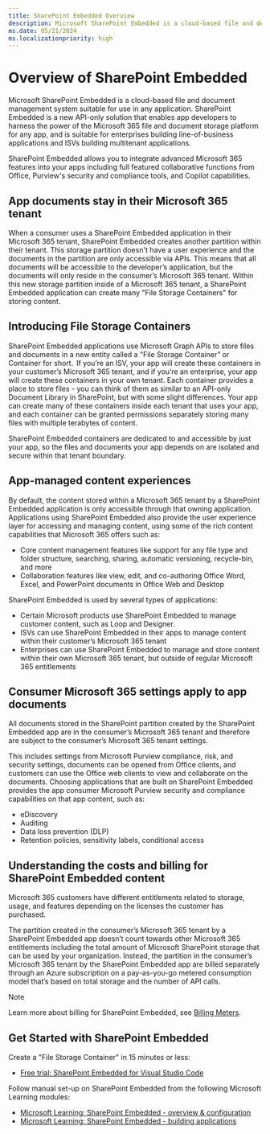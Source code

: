```yaml
---
title: SharePoint Embedded Overview
description: Microsoft SharePoint Embedded is a cloud-based file and document management system suitable for use in any application. SharePoint Embedded is a new API-only solution that enables app developers to harness the power of the Microsoft 365 file and document storage platform for any app, and is suitable for enterprises building line-of-business applications and ISVs building multitenant applications.
ms.date: 05/21/2024
ms.localizationpriority: high
---
```


# Overview of SharePoint Embedded

Microsoft SharePoint Embedded is a cloud-based file and document management system suitable for use in any application. SharePoint Embedded is a new API-only solution that enables app developers to harness the power of the Microsoft 365 file and document storage platform for any app, and is suitable for enterprises building line-of-business applications and ISVs building multitenant applications.

SharePoint Embedded allows you to integrate advanced Microsoft 365 features into your apps including full featured collaborative functions from Office, Purview's security and compliance tools, and Copilot capabilities.

## App documents stay in their Microsoft 365 tenant

When a consumer uses a SharePoint Embedded application in their Microsoft 365 tenant, SharePoint Embedded creates another partition within their tenant. This storage partition doesn't have a user experience and the documents in the partition are only accessible via APIs. This means that all documents will be accessible to the developer’s application, but the documents will only reside in the consumer’s Microsoft 365 tenant. Within this new storage partition inside of a Microsoft 365 tenant, a SharePoint Embedded application can create many "File Storage Containers" for storing content.

## Introducing File Storage Containers

SharePoint Embedded applications use Microsoft Graph APIs to store files and documents in a new entity called a "File Storage Container” or Container for short.  If you’re an ISV, your app will create these containers in your customer’s Microsoft 365 tenant, and if you’re an enterprise, your app will create these containers in your own tenant. Each container provides a place to store files - you can think of them as similar to an API-only Document Library in SharePoint, but with some slight differences. Your app can create many of these containers inside each tenant that uses your app, and each container can be granted permissions separately storing many files with multiple terabytes of content.

SharePoint Embedded containers are dedicated to and accessible by just your app, so the files and documents your app depends on are isolated and secure within that tenant boundary.

## App-managed content experiences

By default, the content stored within a Microsoft 365 tenant by a SharePoint Embedded application is only accessible through that owning application. Applications using SharePoint Embedded also provide the user experience layer for accessing and managing content, using some of the rich content capabilities that Microsoft 365 offers such as:

- Core content management features like support for any file type and folder structure, searching, sharing, automatic versioning, recycle-bin, and more
- Collaboration features like view, edit, and co-authoring Office Word, Excel, and PowerPoint documents in Office Web and Desktop

SharePoint Embedded is used by several types of applications:

- Certain Microsoft products use SharePoint Embedded to manage customer content, such as Loop and Designer.
- ISVs can use SharePoint Embedded in their apps to manage content within their customer’s Microsoft 365 tenant
- Enterprises can use SharePoint Embedded to manage and store content within their own Microsoft 365 tenant, but outside of regular Microsoft 365 entitlements

## Consumer Microsoft 365 settings apply to app documents

All documents stored in the SharePoint partition created by the SharePoint Embedded app are in the consumer’s Microsoft 365 tenant and therefore are subject to the consumer’s Microsoft 365 tenant settings.

This includes settings from Microsoft Purview compliance, risk, and security settings, documents can be opened from Office clients, and customers can use the Office web clients to view and collaborate on the documents. Choosing applications that are built on SharePoint Embedded provides the app consumer Microsoft Purview security and compliance capabilities on that app content, such as:

- eDiscovery
- Auditing
- Data loss prevention (DLP)
- Retention policies, sensitivity labels, conditional access

## Understanding the costs and billing for SharePoint Embedded content

Microsoft 365 customers have different entitlements related to storage, usage, and features depending on the licenses the customer has purchased.

The partition created in the consumer’s Microsoft 365 tenant by a SharePoint Embedded app doesn’t count towards other Microsoft 365 entitlements including the total amount of Microsoft SharePoint storage that can be used by your organization. Instead, the partition in the consumer’s Microsoft 365 tenant by the SharePoint Embedded app are billed separately through an Azure subscription on a pay-as-you-go metered consumption model that’s based on total storage and the number of API calls.

> [!NOTE]
> Learn more about billing for SharePoint Embedded, see [Billing Meters](concepts/admin-exp/billing/meters.md).

## Get Started with SharePoint Embedded

Create a "File Storage Container" in 15 minutes or less:

- [Free trial: SharePoint Embedded for Visual Studio Code](./getting-started/spembedded-for-vscode.md)

Follow manual set-up on SharePoint Embedded from the following Microsoft Learning modules:
- [Microsoft Learning: SharePoint Embedded - overview & configuration](/training/modules/sharepoint-embedded-setup)
- [Microsoft Learning: SharePoint Embedded - building applications](/training/modules/sharepoint-embedded-create-app)

